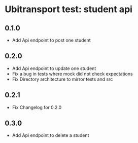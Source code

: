 Ubitransport test: student api
==

0.1.0
-

- Add Api endpoint to post one student 

0.2.0
-

- Add Api endpoint to update one student
- Fix a bug in tests where mock did not check expectations
- Fix Directory architecture to mirror tests and src

0.2.1
-

- Fix Changelog for 0.2.0

0.3.0
-

- Add Api endpoint to delete a student